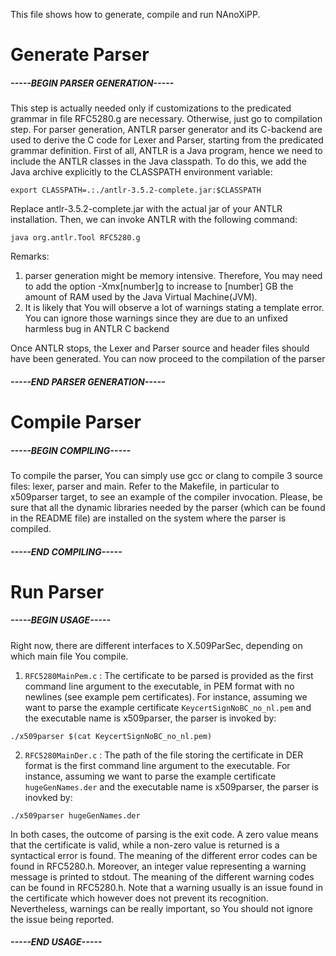 This file shows how to generate, compile and run NAnoXiPP.

# Generate Parser

##### -----BEGIN PARSER GENERATION-----
This step is actually needed only if customizations to the
predicated grammar in file RFC5280.g are necessary. Otherwise,
just go to compilation step.
For parser generation, ANTLR parser generator and its C-backend
are used to derive the C code for Lexer and Parser, starting
from the predicated grammar definition.
First of all, ANTLR is a Java program, hence we need to include
the ANTLR classes in the Java classpath. To do this, we add the
Java archive explicitly to the CLASSPATH environment variable:

`export CLASSPATH=.:./antlr-3.5.2-complete.jar:$CLASSPATH`

Replace antlr-3.5.2-complete.jar with the actual jar of your
ANTLR installation. Then, we can invoke ANTLR with the following
command:

`java org.antlr.Tool RFC5280.g`

Remarks:
 1. parser generation might be memory intensive. Therefore, You 
    may need to add the option -Xmx[number]g to increase to 
    [number] GB the amount of RAM used by the Java Virtual 
    Machine(JVM).
 1. It is likely that You will observe a lot of warnings stating
    a template error. You can ignore those warnings since they
    are due to an unfixed harmless bug in ANTLR C backend

Once ANTLR stops, the Lexer and Parser source and header files
should have been generated. You can now proceed to the
compilation of the parser
##### -----END PARSER GENERATION-----

# Compile Parser

##### -----BEGIN COMPILING-----
To compile the parser, You can simply use gcc or clang to compile
3 source files: lexer, parser and main. Refer to the Makefile,
in particular to x509parser target, to see an example of the
compiler invocation. Please, be sure that all the dynamic libraries
needed by the parser (which can be found in the README file) are 
installed on the system where the parser is compiled.
##### -----END COMPILING-----

# Run Parser

##### -----BEGIN USAGE-----
Right now, there are different interfaces to X.509ParSec,
depending on which main file You compile.

 1. `RFC5280MainPem.c` : The certificate to be parsed is provided
as the first command line argument to the executable, in PEM format 
with no newlines (see example pem certificates). For instance,
assuming we want to parse the example certificate 
`KeycertSignNoBC_no_nl.pem` and the executable name is x509parser,
the parser is invoked by:

`./x509parser $(cat KeycertSignNoBC_no_nl.pem)`

 2. `RFC5280MainDer.c` : The path of the file storing the certificate 
in DER format is the first command line argument to the executable.
For instance, assuming we want to parse the example certificate 
`hugeGenNames.der` and the executable name is x509parser, the parser
is inovked by:

`./x509parser hugeGenNames.der`

In both cases, the outcome of parsing is the exit code. A zero value
means that the certificate is valid, while a non-zero value is
returned is a syntactical error is found. The meaning of the different
error codes can be found in RFC5280.h. Moreover, an integer value
representing a warning message is printed to stdout. The meaning
of the different warning codes can be found in RFC5280.h. Note that
a warning usually is an issue found in the certificate which however
does not prevent its recognition. Nevertheless, warnings can be
really important, so You should not ignore the issue being reported.
##### -----END USAGE-----
